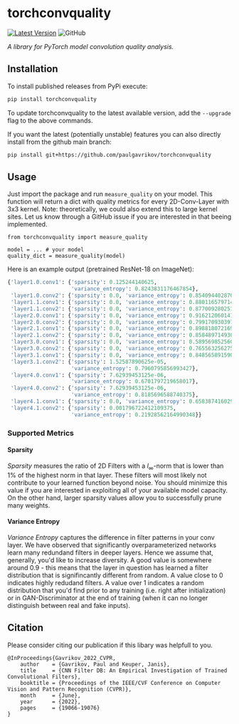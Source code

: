 # torchconvquality

[![Latest Version](https://img.shields.io/pypi/v/torchconvquality.svg?color=green)](https://pypi.python.org/pypi/torchconvquality)
![GitHub](https://img.shields.io/github/license/paulgavrikov/torchconvquality?color=green)

*A library for PyTorch model convolution quality analysis.*


## Installation
To install published releases from PyPi execute:
```bash
pip install torchconvquality
```
To update torchconvquality to the latest available version, add the `--upgrade` flag to the above commands.

If you want the latest (potentially unstable) features you can also directly install from the github main branch:
```bash
pip install git+https://github.com/paulgavrikov/torchconvquality
```

## Usage

Just import the package and run `measure_quality` on your model. This function will return a dict with quality metrics for every 2D-Conv-Layer with 3x3 kernel. Note: theoretically, we could also extend this to large kernel sites. Let us know through a GitHub issue if you are interested in that beeing implemented.

```
from torchconvquality import measure_quality

model = ... # your model
quality_dict = measure_quality(model)
```

Here is an example output (pretrained ResNet-18 on ImageNet):

```python
{'layer1.0.conv1': {'sparsity': 0.125244140625,
                    'variance_entropy': 0.8243831176467854},
 'layer1.0.conv2': {'sparsity': 0.0, 'variance_entropy': 0.8540944028708247},
 'layer1.1.conv1': {'sparsity': 0.0, 'variance_entropy': 0.880116579714338},
 'layer1.1.conv2': {'sparsity': 0.0, 'variance_entropy': 0.8770092802517852},
 'layer2.0.conv1': {'sparsity': 0.0, 'variance_entropy': 0.9162120601419921},
 'layer2.0.conv2': {'sparsity': 0.0, 'variance_entropy': 0.79917093039702},
 'layer2.1.conv1': {'sparsity': 0.0, 'variance_entropy': 0.8988180721697099},
 'layer2.1.conv2': {'sparsity': 0.0, 'variance_entropy': 0.8584897149301801},
 'layer3.0.conv1': {'sparsity': 0.0, 'variance_entropy': 0.589569852560285},
 'layer3.0.conv2': {'sparsity': 0.0, 'variance_entropy': 0.7655632562758724},
 'layer3.1.conv1': {'sparsity': 0.0, 'variance_entropy': 0.8485658915907506},
 'layer3.1.conv2': {'sparsity': 1.52587890625e-05,
                    'variance_entropy': 0.7960795856993427},
 'layer4.0.conv1': {'sparsity': 7.62939453125e-06,
                    'variance_entropy': 0.6701797219658017},
 'layer4.0.conv2': {'sparsity': 7.62939453125e-06,
                    'variance_entropy': 0.8185696588740375},
 'layer4.1.conv1': {'sparsity': 0.0, 'variance_entropy': 0.6583874160290571},
 'layer4.1.conv2': {'sparsity': 0.001796722412109375,
                    'variance_entropy': 0.21928562164990348}}
```

### Supported Metrics

#### Sparsity

*Sparsity* measures the ratio of 2D Filters with a $l_\infty$-norm that is lower than 1% of the highest norm in that layer. These filters will most likely not contribute to your learned function beyond noise. You should minimize this value if you are interested in exploiting all of your available model capacity. On the other hand, larger sparsity values allow you to successfully prune many weights.

#### Variance Entropy

*Variance Entropy*  captures the difference in filter patterns in your conv layer. We have observed that significantly overparameterized networks learn many redundand filters in deeper layers. Hence we assume that, generally, you'd like to increase diversity. A good value is somewhere around 0.9 - this means that the layer in question has learned a filter distribution that is signifincantly different from random. A value close to 0 indicates highly redudand filters. A value over 1 indicates a random distribution that you'd find prior to any training (i.e. right after initialization) or in GAN-Discriminator at the end of training (when it can no longer distinguish between real and fake inputs).

## Citation

Please consider citing our publication if this libary was helpfull to you.
```
@InProceedings{Gavrikov_2022_CVPR,
    author    = {Gavrikov, Paul and Keuper, Janis},
    title     = {CNN Filter DB: An Empirical Investigation of Trained Convolutional Filters},
    booktitle = {Proceedings of the IEEE/CVF Conference on Computer Vision and Pattern Recognition (CVPR)},
    month     = {June},
    year      = {2022},
    pages     = {19066-19076}
}
```
